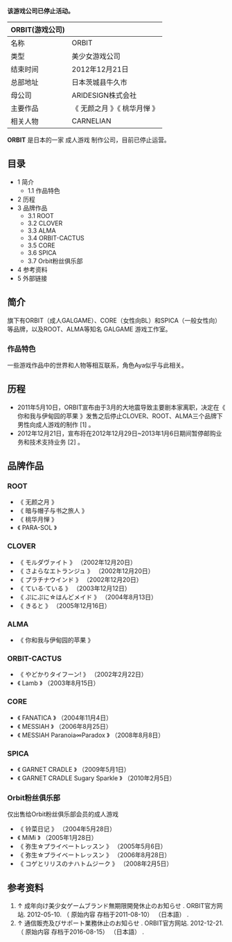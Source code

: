 **该游戏公司已停止活动。**

|  ORBIT(游戏公司)  ||
|---|---|
|名称  |  ORBIT   |
|类型  |  美少女游戏公司   |
|结束时间  |  2012年12月21日   |
|总部地址  |  日本茨城县牛久市   |
|母公司  |  ARIDESIGN株式会社   |
|主要作品  |  《  无颜之月  》《  桃华月惮  》   |
|相关人物  |  CARNELIAN   |
  
**ORBIT** 是日本的一家  成人游戏  制作公司，目前已停止运营。

##  目录

  * 1  简介 
    * 1.1  作品特色 
  * 2  历程 
  * 3  品牌作品 
    * 3.1  ROOT 
    * 3.2  CLOVER 
    * 3.3  ALMA 
    * 3.4  ORBIT-CACTUS 
    * 3.5  CORE 
    * 3.6  SPICA 
    * 3.7  Orbit粉丝俱乐部 
  * 4  参考资料 
  * 5  外部链接 

##  简介

旗下有ORBIT（成人GALGAME）、CORE（女性向BL）和SPICA（一般女性向）等品牌，以及ROOT、ALMA等知名  GALGAME
游戏工作室。

###  作品特色

一些游戏作品中的世界和人物等相互联系，角色Aya似乎与此相关。

##  历程

  * 2011年5月10日，ORBIT宣布由于3月的大地震导致主要剧本家离职，决定在《  你和我与伊甸园的苹果  》发售之后停止CLOVER、ROOT、ALMA三个品牌下男性向成人游戏的制作  [1]  。 
  * 2012年12月21日，宣布将在2012年12月29日~2013年1月6日期间暂停邮购业务和技术支持业务  [2]  。 

##  品牌作品

###  ROOT

  * 《  无颜之月  》 
  * 《  暗与帽子与书之旅人  》 
  * 《  桃华月惮  》 
  * 《  PARA-SOL  》 

###  CLOVER

  * 《  モルダヴァイト  》 （2002年12月20日） 
  * 《  さよらなエトランジュ  》 （2002年12月20日） 
  * 《  プラチナウインド  》 （2002年12月20日） 
  * 《  ている·ている  》 （2003年12月12日） 
  * 《  ぷにぷに☆はんどメイド  》 （2004年8月13日） 
  * 《  きると  》 （2005年12月16日） 

###  ALMA

  * 《  你和我与伊甸园的苹果  》 

###  ORBIT-CACTUS

  * 《  やどかりタイフーン!  》 （2002年2月22日） 
  * 《  Lamb  》 （2003年8月15日） 

###  CORE

  * 《  FANATICA  》 （2004年11月4日） 
  * 《  MESSIAH  》 （2006年8月25日） 
  * 《  MESSIAH Paranoia∞Paradox  》 （2008年8月8日） 

###  SPICA

  * 《  GARNET CRADLE  》 （2009年5月1日） 
  * 《  GARNET CRADLE Sugary Sparkle  》 （2010年2月5日） 

###  Orbit粉丝俱乐部

仅出售给Orbit粉丝俱乐部会员的成人游戏

  * 《  铃菜日记  》 （2004年5月28日） 
  * 《  MiMi  》 （2005年1月28日） 
  * 《  弥生☆プライベートレッスン  》 （2005年5月6日） 
  * 《  弥生☆プライベートレッスン  》 （2006年8月28日） 
  * 《  コゲとリリスのナハトムジーク  》 （2008年2月5日） 

##  参考资料

  1. ↑  成年向け美少女ゲームブランド無期限開発休止のお知らせ  . ORBIT官方网站. 2012-05-10. （  原始内容  存档于2011-08-10）  （日本語）  . 
  2. ↑  通信販売及びサポート業務休止のお知らせ  . ORBIT官方网站. 2012-12-21. （  原始内容  存档于2016-08-15）  （日本語）  . 